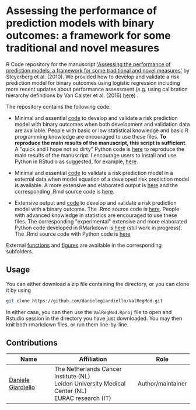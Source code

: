 # Assessing the performance of prediction models with binary outcomes: a framework for some traditional and novel measures 

R Code repository for the manuscript ['Assessing the performance of prediction models: a framework for some traditional and novel measures'](https://journals.lww.com/epidem/Fulltext/2010/01000/Assessing_the_Performance_of_Prediction_Models__A.22.aspx) by Steyerberg et al. (2010). We provided how to develop and validate a risk prediction model for binary outcomes using logistic regression including more recent updates about performance assessment (e.g. using calibration hierarchy definitions by Van Calster et al. (2016) [here](https://www.sciencedirect.com/science/article/pii/S0895435615005818)) .



The repository contains the following code:  

+ Minimal and essential [code](https://github.com/danielegiardiello/ValLogRegMod/blob/main/01_PredLogReg_minimal.R) to develop and validate a risk prediction model with binary outcomes when both development and validation data are available. People with basic or low statistical knowledge and basic R programming knowledge are encouraged to use these files. **To reproduce the main results of the manuscript, this script is sufficient**.  A "quick and I hope not so dirty"  Python code is [here](https://github.com/danielegiardiello/ValLogRegMod/blob/main/01_PredLogReg_minimal.py) to reproduce the main results of the manuscript. I encourage users to install and use Python in RStudio as suggested, for example, [here](https://support.rstudio.com/hc/en-us/articles/360023654474-Installing-and-Configuring-Python-with-RStudio).

+ Minimal and essential [code](https://github.com/danielegiardiello/ValLogRegMod/blob/main/02_PredLogReg_minimal.R) to validate a risk prediction model in a external data when model equation of a developed risk prediction model is available. A more extensive and elaborated output is [here](https://github.com/danielegiardiello/ValLogRegMod/blob/main/02_PredLogReg.md) and the corresponding .Rmd source code is [here](https://github.com/danielegiardiello/ValLogRegMod/blob/main/02_PredLogReg.Rmd).

+ Extensive output and [code](https://github.com/danielegiardiello/ValLogRegMod/blob/main/03_PredLogReg.md) to develop and validate a risk prediction model with a binary outcome. The .Rmd source code is [here](https://github.com/danielegiardiello/ValLogRegMod/blob/main/03_PredLogReg.Rmd). People with advanced knowledge in statistics are encouraged to use these files. The corresponding "experimental" extensive and more elaborated Python code developed in RMarkdown is [here](https://github.com/danielegiardiello/ValLogRegMod/blob/main/03_PredLogReg_py.md) (still work in progress). The .Rmd source code  with Python code is [here](https://github.com/danielegiardiello/ValLogRegMod/blob/main/03_PredLogReg_py.Rmd)

External [functions](https://github.com/danielegiardiello/ValLogRegMod/tree/main/Functions) and [figures](https://github.com/danielegiardiello/ValLogRegMod/tree/main/imgs) are available in the corresponding subfolders.  


## Usage

You can either download a zip file containing the directory, or you can clone it by using

```bash
git clone https://github.com/danielegiardiello/ValRegMod.git
```

In either case, you can then use the `ValRegMod.Rproj` file to open
and Rstudio session in the directory you have just downloaded. You may then knit
both rmarkdown files, or run them line-by-line.


## Contributions

| Name                                                         | Affiliation                           | Role                  |
| ------------------------------------------------------------ | ------------------------------------- | ----------------------|
| [Daniele Giardiello](https://github.com/danielegiardiello/)  | The Netherlands Cancer Institute (NL) <br /> Leiden University Medical Center (NL) <br /> EURAC research (IT) | Author/maintainer     |



